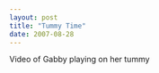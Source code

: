 ```yaml
---
layout: post
title: "Tummy Time"
date: 2007-08-28
---
```


<div id="tummyTime2">
Video of Gabby playing on her tummy
</div>
<br />
<script type="text/javascript">
var so = new SWFObject("http://i170.photobucket.com/player.swf?file=http://vid170.photobucket.com/albums/u252/mjpalad/Tummy.flv", "tummyTime2", "430", "389", "8", "#EDEBDA"); so.write("tummyTime2"); </script>
